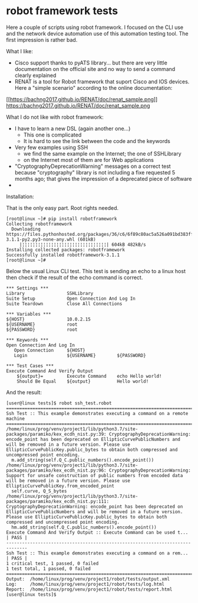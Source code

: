 # robot framework tests

Here a couple of scripts using robot framework. I focused on the CLI use and the network device automation use of this automation testing tool. The first impression is rather bad.

What I like:
+ Cisco support thanks to pyATS library... but there are very little documentation on the official site and no way to send a command clearly explained
+ RENAT is a tool for Robot framework that suport Cisco and IOS devices.
Here a "simple scenario" according to the online documentation:

[[https://bachng2017.github.io/RENAT/doc/renat_sample.png]]
https://bachng2017.github.io/RENAT/doc/renat_sample.png

What I do not like with robot framework:
- I have to learn a new DSL (again another one...)
  * This one is complicated
  * It is hard to see the link between the code and the keywords
- Very few examples using SSH
  * we find the same example on the Internet; the one of SSHLibrary
  * on the Internet most of them are for Web applications
- "CryptographyDeprecationWarning" messages on a correct test because "cryptography" library is not including a fixe requested 5 months ago; that gives the impression of a deprecated piece of software
- 



Installation:

That is the only easy part. Root rights needed.
```
[root@linux ~]# pip install robotframework
Collecting robotframework
  Downloading https://files.pythonhosted.org/packages/36/c6/6f89c80ac5a526a091bd383ffdfc64c9a68d9df0c775d4b36f03d8e0ac25/robotframework-3.1.1-py2.py3-none-any.whl (601kB)
     |¦¦¦¦¦¦¦¦¦¦¦¦¦¦¦¦¦¦¦¦¦¦¦¦¦¦¦¦¦¦¦¦| 604kB 482kB/s
Installing collected packages: robotframework
Successfully installed robotframework-3.1.1
[root@linux ~]#
```

Below the usual Linux CLI test. This test is sending an echo to a linux host then check if the result of the echo command is correct.


```
*** Settings ***
Library                SSHLibrary
Suite Setup            Open Connection And Log In
Suite Teardown         Close All Connections

*** Variables ***
${HOST}                10.0.2.15
${USERNAME}            root
${PASSWORD}            root

*** Keywords ***
Open Connection And Log In
   Open Connection     ${HOST}
   Login               ${USERNAME}        ${PASSWORD}

*** Test Cases ***
Execute Command And Verify Output
    ${output}=         Execute Command    echo Hello world!
    Should Be Equal    ${output}          Hello world!

```

And the result:

```
[user@linux tests]$ robot ssh_test.robot
==============================================================================
Ssh Test :: This example demonstrates executing a command on a remote machine
==============================================================================
/home/linux/prog/venv/project1/lib/python3.7/site-packages/paramiko/kex_ecdh_nist.py:39: CryptographyDeprecationWarning: encode_point has been deprecated on EllipticCurvePublicNumbers and will be removed in a future version. Please use EllipticCurvePublicKey.public_bytes to obtain both compressed and uncompressed point encoding.
  m.add_string(self.Q_C.public_numbers().encode_point())
/home/linux/prog/venv/project1/lib/python3.7/site-packages/paramiko/kex_ecdh_nist.py:96: CryptographyDeprecationWarning: Support for unsafe construction of public numbers from encoded data will be removed in a future version. Please use EllipticCurvePublicKey.from_encoded_point
  self.curve, Q_S_bytes
/home/linux/prog/venv/project1/lib/python3.7/site-packages/paramiko/kex_ecdh_nist.py:111: CryptographyDeprecationWarning: encode_point has been deprecated on EllipticCurvePublicNumbers and will be removed in a future version. Please use EllipticCurvePublicKey.public_bytes to obtain both compressed and uncompressed point encoding.
  hm.add_string(self.Q_C.public_numbers().encode_point())
Execute Command And Verify Output :: Execute Command can be used t... | PASS |
------------------------------------------------------------------------------
Ssh Test :: This example demonstrates executing a command on a rem... | PASS |
1 critical test, 1 passed, 0 failed
1 test total, 1 passed, 0 failed
==============================================================================
Output:  /home/linux/prog/venv/project1/robot/tests/output.xml
Log:     /home/linux/prog/venv/project1/robot/tests/log.html
Report:  /home/linux/prog/venv/project1/robot/tests/report.html
[user@linux tests]$
```




